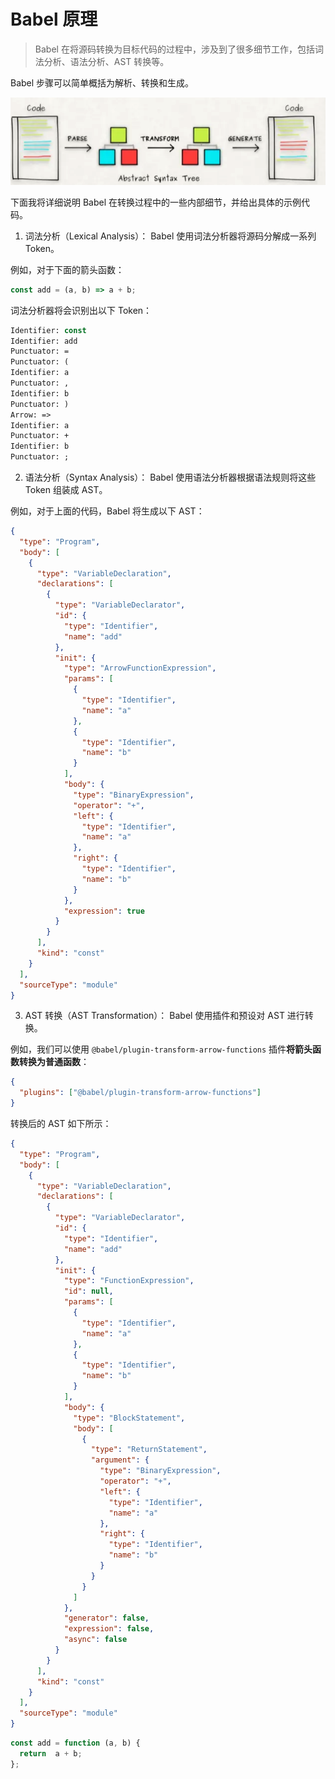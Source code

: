 # Babel 原理

> Babel 在将源码转换为目标代码的过程中，涉及到了很多细节工作，包括词法分析、语法分析、AST 转换等。

Babel 步骤可以简单概括为解析、转换和生成。

![Alt text](image.png)

下面我将详细说明 Babel 在转换过程中的一些内部细节，并给出具体的示例代码。

1. 词法分析（Lexical Analysis）： Babel 使用词法分析器将源码分解成一系列 Token。

例如，对于下面的箭头函数：

```js
const add = (a, b) => a + b;
```

词法分析器将会识别出以下 Token：

```vb
Identifier: const
Identifier: add
Punctuator: =
Punctuator: (
Identifier: a
Punctuator: ,
Identifier: b
Punctuator: )
Arrow: =>
Identifier: a
Punctuator: +
Identifier: b
Punctuator: ;
```

2. 语法分析（Syntax Analysis）： Babel 使用语法分析器根据语法规则将这些 Token 组装成 AST。

例如，对于上面的代码，Babel 将生成以下 AST：

```json
{
  "type": "Program",
  "body": [
    {
      "type": "VariableDeclaration",
      "declarations": [
        {
          "type": "VariableDeclarator",
          "id": {
            "type": "Identifier",
            "name": "add"
          },
          "init": {
            "type": "ArrowFunctionExpression",
            "params": [
              {
                "type": "Identifier",
                "name": "a"
              },
              {
                "type": "Identifier",
                "name": "b"
              }
            ],
            "body": {
              "type": "BinaryExpression",
              "operator": "+",
              "left": {
                "type": "Identifier",
                "name": "a"
              },
              "right": {
                "type": "Identifier",
                "name": "b"
              }
            },
            "expression": true
          }
        }
      ],
      "kind": "const"
    }
  ],
  "sourceType": "module"
}
```

3. AST 转换（AST Transformation）： Babel 使用插件和预设对 AST 进行转换。

例如，我们可以使用 `@babel/plugin-transform-arrow-functions` 插件**将箭头函数转换为普通函数**：

```json
{
  "plugins": ["@babel/plugin-transform-arrow-functions"]
}
```

转换后的 AST 如下所示：

```json
{
  "type": "Program",
  "body": [
    {
      "type": "VariableDeclaration",
      "declarations": [
        {
          "type": "VariableDeclarator",
          "id": {
            "type": "Identifier",
            "name": "add"
          },
          "init": {
            "type": "FunctionExpression",
            "id": null,
            "params": [
              {
                "type": "Identifier",
                "name": "a"
              },
              {
                "type": "Identifier",
                "name": "b"
              }
            ],
            "body": {
              "type": "BlockStatement",
              "body": [
                {
                  "type": "ReturnStatement",
                  "argument": {
                    "type": "BinaryExpression",
                    "operator": "+",
                    "left": {
                      "type": "Identifier",
                      "name": "a"
                    },
                    "right": {
                      "type": "Identifier",
                      "name": "b"
                    }
                  }
                }
              ]
            },
            "generator": false,
            "expression": false,
            "async": false
          }
        }
      ],
      "kind": "const"
    }
  ],
  "sourceType": "module"
}
```


```js
const add = function (a, b) {
  return  a + b;
};
```